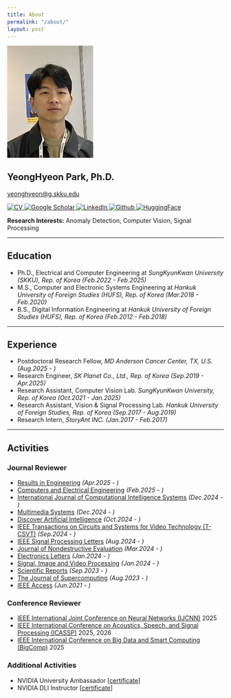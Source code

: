 ```yaml
---
title: About
permalink: "/about/"
layout: post
---
```


<img src="https://github.com/YeongHyeon/YeongHyeon.github.io/blob/master/images/profile.png?raw=true" width="200" alt="Profile"><br>
## YeongHyeon Park, Ph.D.  
yeonghyeon@g.skku.edu  

<p>
  <a href="https://yeonghyeon.github.io/resume/CV_YeongHyeon.pdf">
    <img src="https://img.shields.io/badge/CV-000000?style=for-the-badge&logoColor=white" alt="CV">  
  </a>
  <a href="https://scholar.google.com/citations?hl=en&user=cZq6j0MAAAAJ">
    <img src="https://img.shields.io/badge/Google Scholar-4285F4?style=for-the-badge&logoColor=white" alt="Google Scholar">  
  </a>
  <a href="https://www.linkedin.com/in/yeonghyeon-park-25aa97138/">
    <img src="https://img.shields.io/badge/LinkedIn-0A66C2?style=for-the-badge&logoColor=white" alt="LinkedIn">  
  </a>
<!-- <p>
</p> -->
  <a href="https://github.com/YeongHyeon">
    <img src="https://img.shields.io/badge/Github-000000?style=for-the-badge&logoColor=white" alt="Github">  
  </a>
  <a href="https://huggingface.co/YeongHyeon">
    <img src="https://img.shields.io/badge/HuggingFace-FFD21E?style=for-the-badge&logoColor=white" alt="HuggingFace">  
  </a>
</p>
      
**Research Interests:** Anomaly Detection, Computer Vision, Signal Processing

-----

## Education

+ Ph.D., Electrical and Computer Engineering at *SungKyunKwan University (SKKU), Rep. of Korea* _(Feb.2022 - Feb.2025)_ <br/>
+ M.S., Computer and Electronic Systems Engineering at *Hankuk University of Foreign Studies (HUFS), Rep. of Korea* _(Mar.2018 - Feb.2020)_ <br/>
+ B.S., Digital Information Engineering at *Hankuk University of Foreign Studies (HUFS), Rep. of Korea* _(Feb.2012 - Feb.2018)_ <br/>

-----

## Experience
+ Postdoctoral Research Fellow, *MD Anderson Cancer Center, TX, U.S.* _(Aug.2025 - )_ <br/> 
+ Research Engineer, *SK Planet Co., Ltd., Rep. of Korea* _(Sep.2019 - Apr.2025)_ <br/>
+ Research Assistant, Computer Vision Lab. *SungKyunKwan University, Rep. of Korea* _(Oct.2021 - Jan.2025)_ <br/> 
+ Research Assistant, Vision & Signal Processing Lab. *Hankuk University of Foreign Studies, Rep. of Korea* _(Sep.2017 - Aug.2019)_ <br/>
+ Research Intern, *StoryAnt INC.* _(Jan.2017 - Feb.2017)_ <br/> 

-----

## Activities 

### Journal Reviewer
+ <a href="https://www.sciencedirect.com/journal/results-in-engineering">Results in Engineering</a> _(Apr.2025 - )_
+ <a href="https://www.sciencedirect.com/journal/computers-and-electrical-engineering">Computers and Electrical Engineering</a> _(Feb.2025 - )_
+ <a href="https://link.springer.com/journal/44196">International Journal of Computational Intelligence Systems</a> _(Dec.2024 - )_
+ <a href="https://link.springer.com/journal/530">Multimedia Systems</a> _(Dec.2024 - )_
+ <a href="https://link.springer.com/journal/44163">Discover Artificial Intelligence</a> _(Oct.2024 - )_
+ <a href="https://ieeexplore.ieee.org/xpl/RecentIssue.jsp?punumber=76">IEEE Transactions on Circuits and Systems for Video Technology (T-CSVT)</a> _(Sep.2024 - )_
+ <a href="https://ieeexplore.ieee.org/xpl/RecentIssue.jsp?punumber=97">IEEE Signal Processing Letters</a> _(Aug.2024 - )_
+ <a href="https://link.springer.com/journal/10921">Journal of Nondestructive Evaluation</a> _(Mar.2024 - )_   
+ <a href="https://ietresearch.onlinelibrary.wiley.com/journal/1350911x">Electronics Letters</a> _(Jan.2024 - )_   
+ <a href="https://link.springer.com/journal/11760">Signal, Image and Video Processing</a> _(Jan.2024 - )_   
+ <a href="https://www.nature.com/srep/">Scientific Reports</a> _(Sep.2023 - )_
+ <a href="https://link.springer.com/journal/11227">The Journal of Supercomputing</a> _(Aug.2023 - )_
+ <a href="https://ieeexplore.ieee.org/xpl/RecentIssue.jsp?punumber=6287639">IEEE Access</a> _(Jun.2021 - )_

### Conference Reviewer
+ <a href="https://ijcnn.org/">IEEE International Joint Conference on Neural Networks (IJCNN)</a> 2025
+ <a href="https://ieeeicassp.org/">IEEE International Conference on Acoustics, Speech, and Signal Processing (ICASSP)</a> 2025, 2026
+ <a href="https://www.bigcomputing.org">IEEE International Conference on Big Data and Smart Computing (BigComp)</a> 2025

### Additional Activities
* NVIDIA University Ambassador [<a href="https://learn.nvidia.com/certificates?id=1403c0a68647461485704f0b0041cf86">certificate</a>]  
* NVIDIA DLI Instructor [<a href="https://learn.nvidia.com/certificates?id=96017e53395a4dacb32dfe69be7d2530">certificate</a>]  
